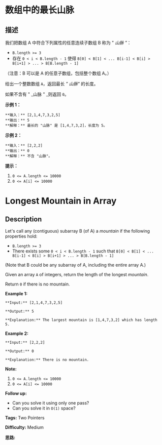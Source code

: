 # 数组中的最长山脉

## 描述

我们把数组 A 中符合下列属性的任意连续子数组 B 称为 " _山脉 "_：

  * `B.length >= 3`
  * 存在 `0 < i < B.length - 1` 使得 `B[0] < B[1] < ... B[i-1] < B[i] > B[i+1] > ... > B[B.length - 1]`

（注意：B 可以是 A 的任意子数组，包括整个数组 A。）

给出一个整数数组 `A`，返回最长 _" 山脉"_ 的长度。

如果不含有 " _山脉 " _则返回 `0`。



**示例 1：**

    
    
    **输入：** [2,1,4,7,3,2,5]
    **输出：** 5
    **解释：** 最长的 "山脉" 是 [1,4,7,3,2]，长度为 5。
    

**示例 2：**

    
    
    **输入：** [2,2,2]
    **输出：** 0
    **解释：** 不含 "山脉"。
    



**提示：**

  1. `0 <= A.length <= 10000`
  2. `0 <= A[i] <= 10000`



# Longest Mountain in Array

## Description



Let's call any (contiguous) subarray B (of A) a _mountain_ if the following properties hold:

  * `B.length >= 3`
  * There exists some `0 < i < B.length - 1` such that `B[0] < B[1] < ... B[i-1] < B[i] > B[i+1] > ... > B[B.length - 1]`

(Note that B could be any subarray of A, including the entire array A.)

Given an array `A` of integers, return the length of the longest  _mountain_.

Return `0` if there is no mountain.

**Example 1:**

    
    
    **Input:** [2,1,4,7,3,2,5]
    **Output:** 5
    **Explanation:** The largest mountain is [1,4,7,3,2] which has length 5.
    

**Example 2:**

    
    
    **Input:** [2,2,2]
    **Output:** 0
    **Explanation:** There is no mountain.
    

**Note:**

  1. `0 <= A.length <= 10000`
  2. `0 <= A[i] <= 10000`

**Follow up:**

  * Can you solve it using only one pass?
  * Can you solve it in `O(1)` space?


**Tags:** Two Pointers

**Difficulty:** Medium

**思路:**
